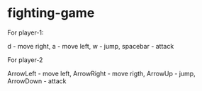 # fighting-game

For player-1:

d - move right,
a - move left,
w - jump,
spacebar - attack

For player-2

ArrowLeft - move left,
ArrowRight - move rigth,
ArrowUp - jump,
ArrowDown - attack
